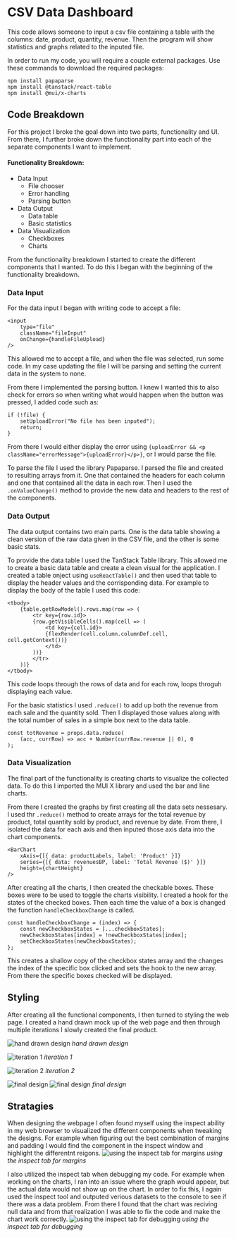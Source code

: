 # CSV Data Dashboard
This code allows someone to input a csv file containing a table with the columns: date, product, quantity, revenue. Then the program will show statistics and graphs related to the inputed file.

In order to run my code, you will require a couple external packages. Use these commands to download the required packages:

```
npm install papaparse
npm install @tanstack/react-table
npm install @mui/x-charts
```

## Code Breakdown
For this project I broke the goal down into two parts, functionality and UI. From there, I further broke down the functionality part into each of the separate components I want to implement.

#### Functionality Breakdown:
- Data Input
    - File chooser
    - Error handling
    - Parsing button
- Data Output
    - Data table
    - Basic statistics
- Data Visualization
    - Checkboxes
    - Charts

From the functionality breakdown I started to create the different components that I wanted. To do this I began with the beginning of the functionality breakdown.

### Data Input
For the data input I began with writing code to accept a file:
```
<input
    type="file"
    className="fileInput"
    onChange={handleFileUpload}
/>
```
This allowed me to accept a file, and when the file was selected, run some code. In my case updating the file I will be parsing and setting the current data in the system to none.

From there I implemented the parsing button. I knew I wanted this to also check for errors so when writing what would happen when the button was pressed, I added code such as:
```
if (!file) {
    setUploadError("No file has been inputed");
    return;
} 
```
From there I would either display the error using `{uploadError && <p className="errorMessage">{uploadError}</p>}`, or I would parse the file.

To parse the file I used the library Papaparse. I parsed the file and created to resulting arrays from it. One that contained the headers for each column and one that contained all the data in each row. Then I used the `.onValueChange()` method to provide the new data and headers to the rest of the components.

### Data Output
The data output contains two main parts. One is the data table showing a clean version of the raw data given in the CSV file, and the other is some basic stats.

To provide the data table I used the TanStack Table library. This allowed me to create a basic data table and create a clean visual for the application. I created a table onject using `useReactTable()` and then used that table to display the header values and the corrisponding data. For example to display the body of the table I used this code:
```
<tbody>
    {table.getRowModel().rows.map(row => (
        <tr key={row.id}>
        {row.getVisibleCells().map(cell => (
            <td key={cell.id}>
            {flexRender(cell.column.columnDef.cell, cell.getContext())}
            </td>
        ))}
        </tr>
    ))}
</tbody>
```
This code loops through the rows of data and for each row, loops throguh displaying each value.

For the basic statistics I used `.reduce()` to add up both the revenue from each sale and the quantity sold. Then I displayed those values along with the total number of sales in a simple box next to the data table.

```
const totRevenue = props.data.reduce(
    (acc, currRow) => acc + Number(currRow.revenue || 0), 0
);
```

### Data Visualization
The final part of the functionality is creating charts to visualize the collected data. To do this I imported the MUI X library and used the bar and line charts.

From there I created the graphs by first creating all the data sets nessesary. I used thr `.reduce()` method to create arrays for the total revenue by product, total quantity sold by product, and revenue by date. From there, I isolated the data for each axis and then inputed those axis data into the chart components.
```
<BarChart
    xAxis={[{ data: productLabels, label: 'Product' }]}
    series={[{ data: revenuesBP, label: 'Total Revenue ($)' }]}
    height={chartHeight}
/>
```
After creating all the charts, I then created the checkable boxes. These boxes were to be used to toggle the charts visibility. I created a hook for the states of the checked boxes. Then each time the value of a box is changed the function `handleCheckboxChange` is called.
```
const handleCheckboxChange = (index) => {
    const newCheckboxStates = [...checkboxStates];
    newCheckboxStates[index] = !newCheckboxStates[index];
    setCheckboxStates(newCheckboxStates);
};
```
This creates a shallow copy of the checkbox states array and the changes the index of the specific box clicked and sets the hook to the new array. From there the specific boxes checked will be displayed.

## Styling
After creating all the functional components, I then turned to styling the web page. I created a hand drawn mock up of the web page and then through multiple iterations I slowly created the final product.

![hand drawn design](./process_pics/Screenshot%202025-10-30%20at%203.06.23 AM.png)
*hand drawn design*

![iteration 1](./process_pics/Screenshot%202025-10-30%20at%203.08.48 AM.png)
*iteration 1*

![iteration 2](./process_pics/Screenshot%202025-10-30%20at%203.09.20 AM.png)
*iteration 2*

![final design](./process_pics/Screenshot%202025-10-30%20at%2011.49.00 AM.png)
![final design](./process_pics/Screenshot%202025-10-30%20at%2011.57.17 AM.png)
*final design*

## Stratagies
When designing the webpage I often found myself using the inspect ability in my web browser to visualized the different components when tweaking the designs. For example when figuring out the best combination of margins and padding I would find the component in the inspect window and highlight the differentnt reigons.
![using the inspect tab for margins](./process_pics/Screenshot%202025-10-29%20at%208.39.47 PM.png)
*using the inspect tab for margins*

I also utilized the inspect tab when debugging my code. For example when working on the charts, I ran into an issue where the graph would appear, but the actual data would not show up on the chart. In order to fix this, I again used the inspect tool and outputed verious datasets to the console to see if there was a data problem. From there I found that the chart was reciving null data and from that realization I was able to fix the code and make the chart work correctly.
![using the inspect tab for debugging](./process_pics/Screenshot%202025-10-29%20at%208.40.02 PM.png)
*using the inspect tab for debugging*